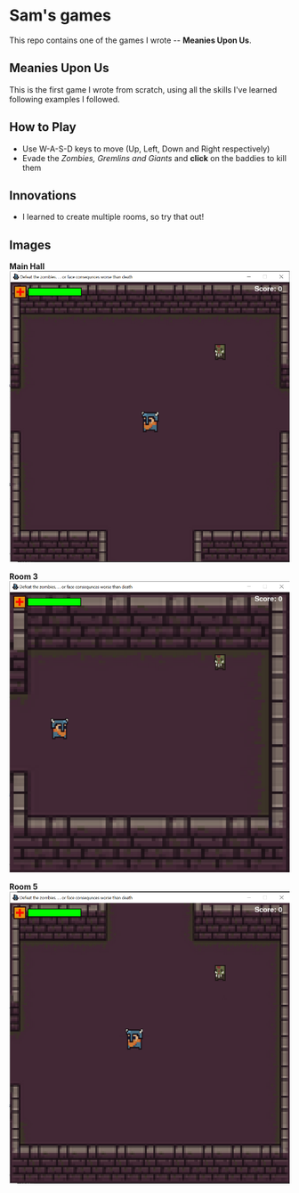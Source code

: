 # Sam's games
This repo contains one of the games I wrote -- **Meanies Upon Us**.

## Meanies Upon Us
This is the first game I wrote from scratch, using all the skills I've learned following examples I followed.

## How to Play
- Use W-A-S-D keys to move (Up, Left, Down and Right respectively)
- Evade the *Zombies, Gremlins and Giants* and **click** on the baddies to kill them

## Innovations
- I learned to create multiple rooms, so try that out!

## Images
**Main Hall**
![Main Room](/img/spawn_room.png?raw=true)

**Room 3**
![Room 3](/img/room-3.png?raw=true)

**Room 5**
![Room 5](/img/room-5.png?raw=true)

